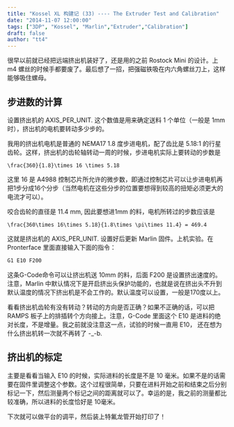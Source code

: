 ```yaml
---
title: "Kossel XL 构建记 (33) ---- The Extruder Test and Calibration"
date: "2014-11-07 12:00:00"
tags: ["3DP", "Kossel", "Marlin","Extruder","Calibration"]
draft: false
author: "tt4"
---
```



很早以前就已经把远端挤出机装好了，还是用的之前 Rostock Mini 的设计。上 m4 螺丝的时候手都要废了。最后想了一招，把强磁铁吸在内六角螺丝刀上，这样能够吸住螺母。


## 步进数的计算

设置挤出机的 AXIS_PER_UNIT. 这个数值是用来确定送料 1 个单位（一般是 1mm 时），挤出机的电机要转动多少步的。

我用的挤出机电机是普通的 NEMA17 1.8 度步进电机，配了齿比是 5.18:1 的行星齿轮。这样，挤出机的齿轮轴转动一周的时候，步进电机实际上要转动的步数是

```mathjax
\frac{360}{1.8}\times 16 \times 5.18
```

这里 16 是 A4988 控制芯片所允许的微步数，即通过控制芯片可以让步进电机再把1步分成16个分步（当然电机在这些分步的位置要想得到较高的扭矩必须更大的电流才可以）。

咬合齿轮的直径是 11.4 mm, 因此要想进1mm 的料，电机所转过的步数应该是

```mathjax
\frac{360\times 16\times 5.18}{1.8\times \pi\times 11.4} = 469.4
```

这就是挤出机的 AXIS_PER_UNIT. 设置好后更新 Marlin 固件。上机实验。在 Pronterface 里面直接输入下面的指令：

```c++
G1 E10 F200
```

这条G-Code命令可以让挤出机送 10mm 的料，后面 F200 是设置挤出速度的。注意，Marlin 中默认情况下是开启挤出头保护功能的，也就是说在挤出头不升到默认温度的情况下挤出机是不会工作的。默认温度可以设置，一般是170度以上。

看看挤出机齿轮有没有转动？转动的方向是否正确？如果不正确的话，可以把 RAMPS 板子上的排插转个方向接上。注意，G-Code 里面这个 E10 是进料的绝对长度，不是增量。我之前就没注意这一点，试验的时候一直用 E10， 还在想为什么挤出机转一次就不再转了 -_-b.

## 挤出机的标定

主要是看看当输入 E10 的时候，实际进料的长度是不是 10 毫米。如果不是的话需要在固件里调整这个参数。这个过程很简单，只要在进料开始之前和结束之后分别标记一下，然后测量两个标记之间的距离就可以了。幸运的是，我之前的测量都比较准确，所以进料的长度恰好是 10毫米。

下次就可以做平台的调平，然后装上特氟龙管开始打印了！
